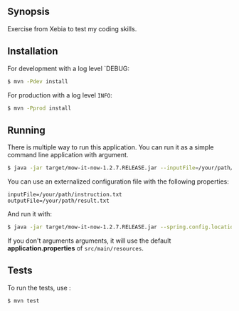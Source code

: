 ## Synopsis

Exercise from Xebia to test my coding skills.

## Installation

For development with a log level `DEBUG:
```sh
$ mvn -Pdev install
```

For production with a log level `INFO`:
```sh
$ mvn -Pprod install
```

## Running

There is multiple way to run this application. You can run it as a simple command line application with argument.

```sh
$ java -jar target/mow-it-now-1.2.7.RELEASE.jar --inputFile=/your/path/instruction.txt --outputFile=/your/path/result.txt
```

You can use an externalized configuration file with the following properties:

```
inputFile=/your/path/instruction.txt
outputFile=/your/path/result.txt
```

And run it with:

```sh
$ java -jar target/mow-it-now-1.2.7.RELEASE.jar --spring.config.location=/your/path/application.properties
```

If you don't arguments arguments, it will use the default **application.properties** of `src/main/resources`.

## Tests

To run the tests, use :
```sh
$ mvn test
```
